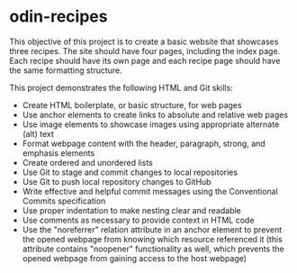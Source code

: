 # odin-recipes

This objective of this project is to create a basic website that showcases three recipes. The site should have four pages, including the index page. Each recipe should have its own page and each recipe page should have the same formatting structure.

This project demonstrates the following HTML and Git skills:
 - Create HTML boilerplate, or basic structure, for web pages
 - Use anchor elements to create links to absolute and relative web pages
 - Use image elements to showcase images using appropriate alternate (alt) text
 - Format webpage content with the header, paragraph, strong, and emphasis elements
 - Create ordered and unordered lists
 - Use Git to stage and commit changes to local repositories
 - Use Git to push local repository changes to GitHub
 - Write effective and helpful commit messages using the Conventional Commits specification
 - Use proper indentation to make nesting clear and readable
 - Use comments as necessary to provide context in HTML code
 - Use the "noreferrer" relation attribute in an anchor element to prevent the opened webpage from knowing which resource referenced it (this attribute contains "noopener" functionality as well, which prevents the opened webpage from gaining access to the host webpage)
